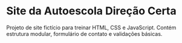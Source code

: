 # Site da Autoescola Direção Certa

Projeto de site fictício para treinar HTML, CSS e JavaScript. Contém estrutura modular, formulário de contato e validações básicas.

